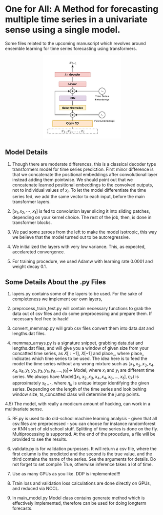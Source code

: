 # One for All: A Method for forecasting multiple time series in a univariate sense using a single model.
Some files related to the upcoming manuscript which revolves around ensemble learning for time series forecasting using transformers.

<p align="center">

<img src="assets/one_for_all.jpg" width="256" class="center"/>

</p>

## Model Details

1) Though there are moderate differences, this is a classical decoder type transformers model for time series prediction. First minor difference is that we concatenate the positional embeddings after convolutional layer instead adding them pointwise. We should point out that we concatenate learned positional embeddings to the convolved outputs, not to individual values of ${x_i}$.  To let the model differentiate the time series fed, we add the same vector to each input, before the main transformer layers. 

3) $[x_1, x_2,\cdots, x_{\ell}]$ is fed to convolution layer slicing it into sliding patches, depending on your kernel choice. The rest of the job, then, is done in transformer blocks. 

2) We pad some zeroes from the left to make the model isotropic, this way we believe that the model turned out to be autoregressive. 

3) We initialized the layers with very low variance. This, as expected, accelareted convergence. 

4) For training procedure, we used Adamw with learning rate 0.0001 and weight decay 0.1. 

## Some Details About the .py Files

1) layers.py contains some of the layers to be used. For the sake of completeness we implement our own layers,

2) preprocess_train_test.py will contain necessary functions to grab the data out of csv files and do some preprocessing and prepare them. If necessary feel free to hack!

3) convert_memmap.py will grab csv files convert them into data.dat and lengths.dat files. 

4) memmap_arrays.py is a signature snippet, grabbing data.dat and lengths.dat files, and will give you a window of given size from your concatted time series, as $X[:-1]$, $X[-1]$ and place_, where place_ indicates which time series to be used. The idea here is to feed the model the time series without any wrong mixture such as $[x_1, x_2, x_3, x_4, x_4, x_6, y_1, y_2, y_3, y_5, y_6, ..., y_{\ell}] \rightarrow$ Model, where ${x_i}$ and ${y_i}$ are different time series. We always have Model($[x_1, x_2, x_3, x_4, x_4, x_6, ..., x_{\ell}]$, $\eta_k$) is approximately $x_{\ell+1}$, where $\eta_k$ is unique integer identifying the given series. Depending on the length of the time series and look behing window size, ts_concatted class will determine the jump points. 

4.5) The model, with really a modicum amount of hacking, can work in a multivariate sense. 

5) RF.py is used to do old-school machine learning analysis -  given that all csv.files are preprocessed - you can choose for instance randomforest or KNN sort of old school stuff. Splitting of time series is done on the fly. Multiprocessing is supported. At the end of the procedure, a file will be provided to see the results. 

6) validate.py is for validation purposses. It will return a csv file, where the first column is the predicted and the second is the true value, and the third contains the name of the series. See the arguments for details. Do not forget to set compile True, otherwise inference takes a lot of time. 

8) Use as many GPUs as you like. DDP is implemented!!!

9) Train loss and validation loss calculations are done directly on GPUs, and reduced via NCCL.

10) In main_model.py Model class contains generate method which is effectively implemented, therefore can be used for doing longterm forecasts.





  
